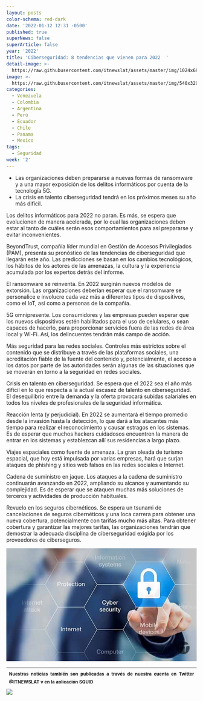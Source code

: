 ```yaml
---
layout: posts
color-schema: red-dark
date: '2022-01-12 12:31 -0500'
published: true
superNews: false
superArticle: false
year: '2022'
title: 'Ciberseguridad: 8 tendencias que vienen para 2022  '
detail-image: >-
  https://raw.githubusercontent.com/itnewslat/assets/master/img/1024x680/Ciber-seguridad-g.jpg
image: >-
  https://raw.githubusercontent.com/itnewslat/assets/master/img/540x320/Ciber-seguridad-p.jpg
categories:
  - Venezuela
  - Colombia
  - Argentina
  - Perú
  - Ecuador
  - Chile
  - Panama
  - Mexico
tags:
  - Seguridad
week: '2'
---
```

- Las organizaciones deben prepararse a nuevas formas de ransomware y a una mayor exposición de los delitos informáticos por cuenta de la tecnología 5G.
- La crisis en talento ciberseguridad tendrá en los próximos meses su año más difícil.

Los delitos informáticos para 2022 no paran. Es más, se espera que evolucionen de manera acelerada, por lo cual las organizaciones deben estar al tanto de cuáles serán esos comportamientos para así prepararse y evitar inconvenientes.
 
BeyondTrust, compañía líder mundial en Gestión de Accesos Privilegiados (PAM), presenta su pronóstico de las tendencias de ciberseguridad que llegarán este año. Las predicciones se basan en los cambios tecnológicos, los hábitos de los actores de las amenazas, la cultura y la experiencia acumulada por los expertos detrás del informe.
 
El ransomware se reinventa. En 2022 surgirán nuevos modelos de extorsión. Las organizaciones deberían esperar que el ransomware se personalice e involucre cada vez más a diferentes tipos de dispositivos, como el IoT, así como a personas de la compañía.
 
5G omnipresente. Los consumidores y las empresas pueden esperar que los nuevos dispositivos estén habilitados para el uso de celulares, o sean capaces de hacerlo, para proporcionar servicios fuera de las redes de área local y Wi-Fi. Así, los delincuentes tendrán más campo de acción.
 
Más seguridad para las redes sociales. Controles más estrictos sobre el contenido que se distribuye a través de las plataformas sociales, una acreditación fiable de la fuente del contenido y, potencialmente, el acceso a los datos por parte de las autoridades serán algunas de las situaciones que se moverán en torno a la seguridad en redes sociales.
 
Crisis en talento en ciberseguridad. Se espera que el 2022 sea el año más difícil en lo que respecta a la actual escasez de talento en ciberseguridad. El desequilibrio entre la demanda y la oferta provocará subidas salariales en todos los niveles de profesionales de la seguridad informática.
 
Reacción lenta (y perjudicial). En 2022 se aumentará el tiempo promedio desde la invasión hasta la detección, lo que dará a los atacantes más tiempo para realizar el reconocimiento y causar estragos en los sistemas. Es de esperar que muchos hackers cuidadosos encuentren la manera de entrar en los sistemas y establezcan allí sus residencias a largo plazo.
 
Viajes espaciales como fuente de amenaza. La gran oleada de turismo espacial, que hoy está impulsada por varias empresas, hará que surjan ataques de phishing y sitios web falsos en las redes sociales e Internet.
 
Cadena de suministro en jaque. Los ataques a la cadena de suministro continuarán avanzando en 2022, ampliando su alcance y aumentando su complejidad. Es de esperar que se ataquen muchas más soluciones de terceros y actividades de producción habituales.
 
Revuelo en los seguros cibernéticos. Se espera un tsunami de cancelaciones de seguros cibernéticos y una loca carrera para obtener una nueva cobertura, potencialmente con tarifas mucho más altas. Para obtener cobertura y garantizar las mejores tarifas, las organizaciones tendrán que demostrar la adecuada disciplina de ciberseguridad exigida por los proveedores de ciberseguros.


![](https://raw.githubusercontent.com/itnewslat/assets/master/img/540x320/Ciber-seguridad-p.jpg)

<table style="height: 42px;" width="569">
<tbody>
<tr>
<td style="text-align: justify;"><sub><strong>Nuestras noticias también son publicadas a través de nuestra cuenta en Twitter <a href="https://twitter.com/itnewslat?lang=es">@ITNEWSLAT</a> y en la aplicación <a href="https://squidapp.co/en/">SQUID</a></strong></sub></td>
</tr>
</tbody>
</table>

<img src="https://tracker.metricool.com/c3po.jpg?hash=56f88a41e39ab42c063cc51676587a04"/>